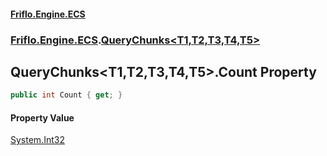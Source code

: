 #### [Friflo.Engine.ECS](index.md 'index')
### [Friflo.Engine.ECS](Friflo.Engine.ECS.md 'Friflo.Engine.ECS').[QueryChunks&lt;T1,T2,T3,T4,T5&gt;](QueryChunks_T1,T2,T3,T4,T5_.md 'Friflo.Engine.ECS.QueryChunks<T1,T2,T3,T4,T5>')

## QueryChunks<T1,T2,T3,T4,T5>.Count Property

```csharp
public int Count { get; }
```

#### Property Value
[System.Int32](https://docs.microsoft.com/en-us/dotnet/api/System.Int32 'System.Int32')